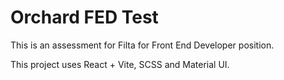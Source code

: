 # Orchard FED Test

This is an assessment for Filta for Front End Developer position.

This project uses React + Vite, SCSS and Material UI.